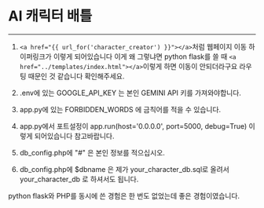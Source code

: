 # AI 캐릭터 배틀
___
1. ```<a href="{{ url_for('character_creator') }}"></a>```처럼 
웹페이지 이동 하이퍼링크가 이렇게 되어있습니다 이게 왜 그렇냐면 python flask를 쓸 때 ```<a href="../templates/index.html"></a>```이렇게 하면 이동이 안되더라구요 라우팅 때문인 것 같습니다 확인해주세요.

2. .env에 있는 GOOGLE_API_KEY 는 본인 GEMINI API 키를 가져와야합니다.

3. app.py에 있는 FORBIDDEN_WORDS 에 금칙어를 적을 수 있습니다.

4. app.py에서 포트설정이 app.run(host='0.0.0.0', port=5000, debug=True) 이렇게 되어있습니다 참고바랍니다.

5. db_config.php에 "#" 은 본인 정보를 적으십시오.

6. db_config.php에 $dbname 은 제가 your_character_db.sql로 올려서 your_character_db 로 하셔서도 됩니다.

python flask와 PHP를 동시에 쓴 경험은 한 번도 없었는데 좋은 경험이였습니다.
